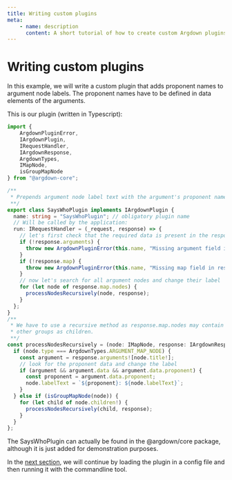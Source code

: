 ```yaml
---
title: Writing custom plugins
meta:
    - name: description
      content: A short tutorial of how to create custom Argdown plugins.
---
```


# Writing custom plugins

In this example, we will write a custom plugin that adds proponent names to argument node labels. The proponent names have to be defined in data elements of the arguments. 

This is our plugin (written in Typescript):

```typescript
import {
    ArgdownPluginError,
    IArgdownPlugin, 
    IRequestHandler, 
    IArgdownResponse, 
    ArgdownTypes, 
    IMapNode,
    isGroupMapNode
} from "@argdown-core";

/**
 * Prepends argument node label text with the argument's proponent name.
 **/
export class SaysWhoPlugin implements IArgdownPlugin {
  name: string = "SaysWhoPlugin"; // obligatory plugin name
  // Will be called by the application:
  run: IRequestHandler = (_request, response) => {
    // let's first check that the required data is present in the response:
    if (!response.arguments) {
      throw new ArgdownPluginError(this.name, "Missing argument field in response.");
    }
    if (!response.map) {
      throw new ArgdownPluginError(this.name, "Missing map field in response.");
    }
    // now let's search for all argument nodes and change their label
    for (let node of response.map.nodes) {
      processNodesRecursively(node, response);
    }
  };
}
/**
 * We have to use a recursive method as response.map.nodes may contain groups that can have
 * other groups as children.
 **/
const processNodesRecursively = (node: IMapNode, response: IArgdownResponse): void => {
  if (node.type === ArgdownTypes.ARGUMENT_MAP_NODE) {
    const argument = response.arguments![node.title!];
    // look for the proponent data and change the label
    if (argument && argument.data && argument.data.proponent) {
      const proponent = argument.data.proponent;
      node.labelText = `${proponent}: ${node.labelText}`;
    }
  } else if (isGroupMapNode(node)) {
    for (let child of node.children!) {
      processNodesRecursively(child, response);
    }
  }
};
```

The SaysWhoPlugin can actually be found in the @argdown/core package, although it is just added for demonstration purposes.

In the [next section](/guide/loading-custom-plugins-in-a-config-file.html), we will continue by loading the plugin in a config file and then running it with the commandline tool.